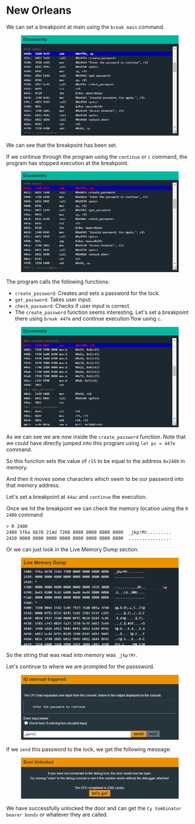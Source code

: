 # New Orleans

We can set a breakpoint at main using the `break main` command.&#x20;

<figure><img src="../.gitbook/assets/neworleans2.png" alt=""><figcaption></figcaption></figure>

We can see that the breakpoint has been set.

If we continue through the program using the `continue` or `c` command, the program has stopped execution at the breakpoint.&#x20;

<figure><img src="../.gitbook/assets/neworleans3.png" alt=""><figcaption></figcaption></figure>

The program calls the following functions:

* `create_password`: Creates and sets a password for the lock.
* `get_password`: Takes user input.
* `check_password`: Checks if user input is correct.
* The `create_password` function seems interesting. Let's set a breakpoint there using `break 447e` and continue execution flow using `c`.&#x20;

<figure><img src="../.gitbook/assets/neworleans4.png" alt=""><figcaption></figcaption></figure>

As we can see we are now inside the `create_password` function. Note that we could have directly jumped into this program using `let pc = 447e` command.

So this function sets the value of `r15` to be equal to the address `0x2400` in memory.

And then it moves some characters which seem to be our password into that memory address.

Let's set a breakpoint at `44ac` and `continue` the execution.

Once we hit the breakpoint we can check the memory location using the `R 2400` command

```
> R 2400
2400 5f6a 6b70 214d 7200 0000 0000 0000 0000  _jkp!Mr.........
2410 0000 0000 0000 0000 0000 0000 0000 0000  ................
```

Or we can just look in the Live Memory Dump section.&#x20;

<figure><img src="../.gitbook/assets/neworleans5.png" alt=""><figcaption></figcaption></figure>

So the string that was read into memory was `_jkp!Mr`.

Let's continue to where we are prompted for the passsword.&#x20;

<figure><img src="../.gitbook/assets/neworleans6.png" alt=""><figcaption></figcaption></figure>

If we `send` this password to the lock, we get the following message:&#x20;

<figure><img src="../.gitbook/assets/neworleans7.png" alt=""><figcaption></figcaption></figure>

We have successfully unlocked the door and can get the `Cy Yombinator bearer bonds` or whatever they are called.
